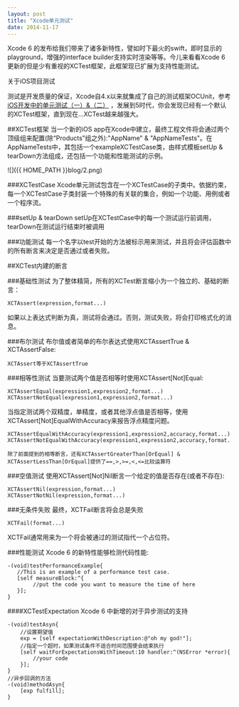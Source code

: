 ```yaml
---
layout: post
title: "Xcode单元测试"
date: 2014-11-17
---
```


Xcode 6 的发布给我们带来了诸多新特性，譬如时下最火的swift，即时显示的playground，增强的interface builder支持实时渲染等等。今儿来看看Xcode 6 更新的但是少有重视的XCTest框架，此框架现已扩展为支持性能测试。

关于iOS项目测试

测试是开发质量的保证，Xcode自4.x以来就集成了自己的测试框架OCUnit，参考 [iOS开发中的单元测试（一）&（二）](http://www.cocoachina.com/industry/20130724/6667.html) ，发展到5时代，你会发现已经有一个默认的XCTest框架，直到现在...XCTest越来越强大。

##XCTest框架
当一个新的iOS app在Xcode中建立，最终工程文件将会通过两个顶级组来配置(除“Products”组之外):"AppName" & "AppNameTests"。在AppNameTests中，其包括一个exampleXCTestCase类，由样式模板setUp & tearDown方法组成，还包括一个功能和性能测试的示例。

![]({{ HOME_PATH }}blog/2.png)

###XCTestCase
Xcode单元测试包含在一个XCTestCase的子类中。依据约束，每一个XCTestCase子类封装一个特殊的有关联的集合，例如一个功能、用例或者一个程序流。

###setUp & tearDown
setUp在XCTestCase中的每一个测试运行前调用，tearDown在测试运行结束时被调用

###功能测试
每一个名字以test开始的方法被标示用来测试，并且将会评估函数中的所有断言来决定是否通过或者失败。

##XCTest内建的断言

###基础性测试
为了整体精简，所有的XCTest断言缩小为一个独立的、基础的断言：

    XCTAssert(expression,format...)

如果以上表达式判断为真，测试将会通过。否则，测试失败，将会打印格式化的消息。

###布尔测试
布尔值或者简单的布尔表达式使用XCTAssertTrue & XCTAssertFalse:

`XCTAssert等于XCTAssertTrue`
    
###相等性测试
当要测试两个值是否相等时使用XCTAssert[Not]Equal:

    XCTAssertEqual(expression1,expression2,format...)
    XCTAssertNotEqual(expression1,expression2,format...)
    
当指定测试两个双精度，单精度，或者其他浮点值是否相等，使用XCTAssert[Not]EqualWithAccuracy来报告浮点精度问题。

    XCTAssertEqualWithAccuracy(expression1,expression2,accuracy,format...)
    XCTAssertNotEqualWithAccuracy(expression1,expression2,accuracy,format...)
    
`除了前面提到的相等断言，还有XCTAssertGreaterThan[OrEqual] & XCTAssertLessThan[OrEqual]提供了==,>,>=,<,<=比较运算符`

###空值测试
使用XCTAssert[Not]Nil断言一个给定的值是否存在(或者不存在):

    XCTAssertNil(expression,format...)
    XCTAssertNotNil(expression,format...)
    
###无条件失败
最终，XCTFail断言将会总是失败

    XCTFail(format...)
    
XCTFail通常用来为一个将会被通过的测试指代一个占位符。

###性能测试
Xcode 6 的新特性能够检测代码性能:
    
    -(void)testPerformanceExample{
       //This is an example of a performance test case. 
       [self measureBlock:^{
            //put the code you want to measure the time of here
       }];
    }
    
####XCTestExpectation
Xcode 6 中新增的对于异步测试的支持

    -(void)testAsyn{
        //设置期望值
        exp = [self expectationWithDescription:@"oh my god!"];
        //指定一个超时，如果测试条件不适合时间范围便会结束执行
        [self waitForExpectationsWithTimeout:10 handler:^(NSError *error){
            //your code
        }];
    }
    //异步回调的方法
    -(void)methodAsyn{
        [exp fulfill];
    }

